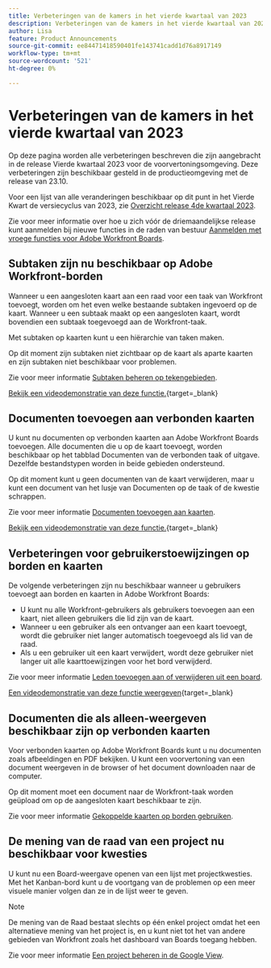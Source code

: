 ```yaml
---
title: Verbeteringen van de kamers in het vierde kwartaal van 2023
description: Verbeteringen van de kamers in het vierde kwartaal van 2023
author: Lisa
feature: Product Announcements
source-git-commit: ee84471418590401fe143741cadd1d76a8917149
workflow-type: tm+mt
source-wordcount: '521'
ht-degree: 0%

---
```


# Verbeteringen van de kamers in het vierde kwartaal van 2023

Op deze pagina worden alle verbeteringen beschreven die zijn aangebracht in de release Vierde kwartaal 2023 voor de voorvertoningsomgeving. Deze verbeteringen zijn beschikbaar gesteld in de productieomgeving met de release van 23.10.

Voor een lijst van alle veranderingen beschikbaar op dit punt in het Vierde Kwart de versiecyclus van 2023, zie [Overzicht release 4de kwartaal 2023](/help/quicksilver/product-announcements/product-releases/23-q4-release-activity/23-q4-release-overview.md).

Zie voor meer informatie over hoe u zich vóór de driemaandelijkse release kunt aanmelden bij nieuwe functies in de raden van bestuur [Aanmelden met vroege functies voor Adobe Workfront Boards](/help/quicksilver/agile/get-started-with-boards/boards-early-feature-opt-in.md).

## Subtaken zijn nu beschikbaar op Adobe Workfront-borden

Wanneer u een aangesloten kaart aan een raad voor een taak van Workfront toevoegt, worden om het even welke bestaande subtaken ingevoerd op de kaart. Wanneer u een subtaak maakt op een aangesloten kaart, wordt bovendien een subtaak toegevoegd aan de Workfront-taak.

Met subtaken op kaarten kunt u een hiërarchie van taken maken.

Op dit moment zijn subtaken niet zichtbaar op de kaart als aparte kaarten en zijn subtaken niet beschikbaar voor problemen.

Zie voor meer informatie [Subtaken beheren op tekengebieden](/help/quicksilver/agile/get-started-with-boards/manage-subtasks-on-boards.md).

[Bekijk een videodemonstratie van deze functie.](https://video.tv.adobe.com/v/3424860/){target=_blank}

## Documenten toevoegen aan verbonden kaarten

U kunt nu documenten op verbonden kaarten aan Adobe Workfront Boards toevoegen. Alle documenten die u op de kaart toevoegt, worden beschikbaar op het tabblad Documenten van de verbonden taak of uitgave. Dezelfde bestandstypen worden in beide gebieden ondersteund.

Op dit moment kunt u geen documenten van de kaart verwijderen, maar u kunt een document van het lusje van Documenten op de taak of de kwestie schrappen.

Zie voor meer informatie [Documenten toevoegen aan kaarten](/help/quicksilver/agile/get-started-with-boards/add-documents-on-cards.md).

[Bekijk een videodemonstratie van deze functie.](https://video.tv.adobe.com/v/3423070/){target=_blank}

## Verbeteringen voor gebruikerstoewijzingen op borden en kaarten

De volgende verbeteringen zijn nu beschikbaar wanneer u gebruikers toevoegt aan borden en kaarten in Adobe Workfront Boards:

* U kunt nu alle Workfront-gebruikers als gebruikers toevoegen aan een kaart, niet alleen gebruikers die lid zijn van de kaart.
* Wanneer u een gebruiker als een ontvanger aan een kaart toevoegt, wordt die gebruiker niet langer automatisch toegevoegd als lid van de raad.
* Als u een gebruiker uit een kaart verwijdert, wordt deze gebruiker niet langer uit alle kaarttoewijzingen voor het bord verwijderd.

Zie voor meer informatie [Leden toevoegen aan of verwijderen uit een board](/help/quicksilver/agile/get-started-with-boards/add-members-to-board.md).

[Een videodemonstratie van deze functie weergeven](https://video.tv.adobe.com/v/3423222/){target=_blank}

## Documenten die als alleen-weergeven beschikbaar zijn op verbonden kaarten

Voor verbonden kaarten op Adobe Workfront Boards kunt u nu documenten zoals afbeeldingen en PDF bekijken. U kunt een voorvertoning van een document weergeven in de browser of het document downloaden naar de computer.

Op dit moment moet een document naar de Workfront-taak worden geüpload om op de aangesloten kaart beschikbaar te zijn.

Zie voor meer informatie [Gekoppelde kaarten op borden gebruiken](/help/quicksilver/agile/get-started-with-boards/connected-cards.md).

## De mening van de raad van een project nu beschikbaar voor kwesties

U kunt nu een Board-weergave openen van een lijst met projectkwesties. Met het Kanban-bord kunt u de voortgang van de problemen op een meer visuele manier volgen dan ze in de lijst weer te geven.

>[!NOTE]
>
>De mening van de Raad bestaat slechts op één enkel project omdat het een alternatieve mening van het project is, en u kunt niet tot het van andere gebieden van Workfront zoals het dashboard van Boards toegang hebben.

Zie voor meer informatie [Een project beheren in de Google View](/help/quicksilver/manage-work/projects/manage-projects/manage-projects-in-agile-view.md).
